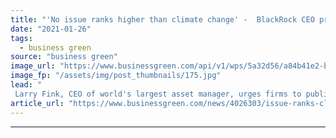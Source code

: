 ```yaml
---
title: "'No issue ranks higher than climate change' -  BlackRock CEO presses firms to pursue net zero emissions"
date: "2021-01-26"
tags: 
  - business green
source: "business green"
image_url: "https://www.businessgreen.com/api/v1/wps/5a32d56/a84b41e2-b3c4-49fe-a554-1b65f790c119/3/blackrock-iStock-1219303761-185x114.jpg"
image_fp: "/assets/img/post_thumbnails/175.jpg"
lead: "
 Larry Fink, CEO of world's largest asset manager, urges firms to publicly disclose credible strategies for achieving net zero by 2050 ..."
article_url: "https://www.businessgreen.com/news/4026303/issue-ranks-climate-change-blackrock-ceo-presses-firms-pursue-net-zero-emissions"
---
```


---
